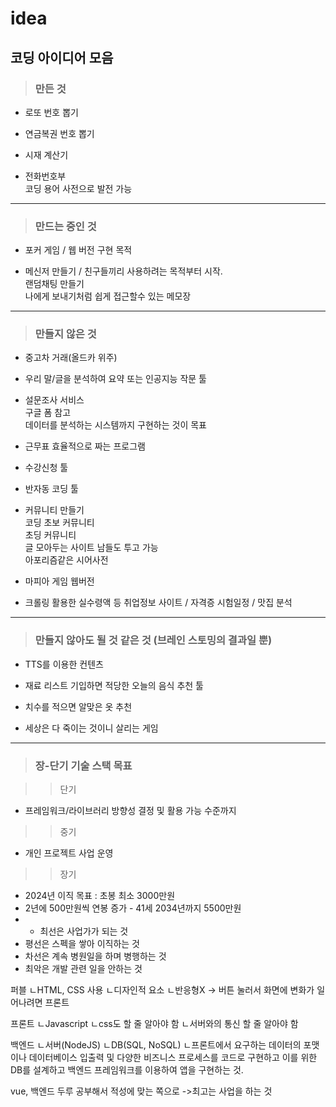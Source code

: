 # idea
## 코딩 아이디어 모음

> ### 만든 것
- 로또 번호 뽑기

- 연금복권 번호 뽑기

- 시재 계산기

- 전화번호부   
코딩 용어 사전으로 발전 가능

* * *
> ### 만드는 중인 것

- 포커 게임 / 웹 버전 구현 목적

- 메신저 만들기 / 친구들끼리 사용하려는 목적부터 시작.   
랜덤채팅 만들기   
나에게 보내기처럼 쉽게 접근할수 있는 메모장

* * *
> ### 만들지 않은 것

- 중고차 거래(올드카 위주)

- 우리 말/글을 분석하여 요약 또는 인공지능 작문 툴

- 설문조사 서비스   
구글 폼 참고   
데이터를 분석하는 시스템까지 구현하는 것이 목표

- 근무표 효율적으로 짜는 프로그램

- 수강신청 툴

- 반자동 코딩 툴

- 커뮤니티 만들기   
코딩 초보 커뮤니티   
초딩 커뮤니티    
글 모아두는 사이트
남들도 투고 가능   
아포리즘같은 시어사전

- 마피아 게임 웹버전

- 크롤링 활용한 실수령액 등 취업정보 사이트 / 자격증 시험일정 / 맛집 분석

* * *
> ### 만들지 않아도 될 것 같은 것 (브레인 스토밍의 결과일 뿐)

- TTS를 이용한 컨텐츠

- 재료 리스트 기입하면 적당한 오늘의 음식 추천 툴

- 치수를 적으면 알맞은 옷 추천

- 세상은 다 죽이는 것이니 살리는 게임


* * *
> ### 장-단기 기술 스택 목표

> > 단기
- 프레임워크/라이브러리 방향성 결정 및 활용 가능 수준까지 

> > 중기
- 개인 프로젝트 사업 운영

> > 장기
- 2024년 이직 목표 : 초봉 최소 3000만원
- 2년에 500만원씩 연봉 증가 - 41세 2034년까지 5500만원
- - 최선은 사업가가 되는 것
- 평선은 스펙을 쌓아 이직하는 것
- 차선은 계속 병원일을 하며 병행하는 것
- 최악은 개발 관련 일을 안하는 것


퍼블
ㄴHTML, CSS 사용
ㄴ디자인적 요소
ㄴ반응형X -> 버튼 눌러서 화면에 변화가 일어나려면 프론트

프론트
ㄴJavascript
ㄴcss도 할 줄 알아야 함
ㄴ서버와의 통신 할 줄 알아야 함

백엔드
ㄴ서버(NodeJS)
ㄴDB(SQL, NoSQL)
ㄴ프론트에서 요구하는 데이터의 포맷이나 데이터베이스 입출력 및 다양한 비즈니스 프로세스를 코드로 구현하고 이를 위한 DB를 설계하고 백엔드 프레임워크를 이용하여 앱을 구현하는 것.

vue, 백엔드 두루 공부해서
적성에 맞는 쪽으로
->최고는 사업을 하는 것
